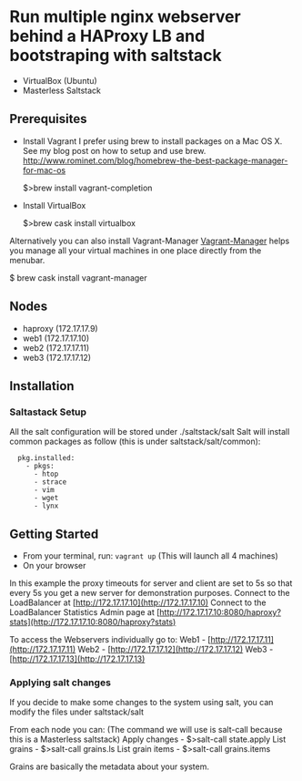 # Run multiple nginx webserver behind a HAProxy LB and bootstraping with saltstack
  - VirtualBox (Ubuntu)
  - Masterless Saltstack
  
## Prerequisites

- Install Vagrant
    I prefer using brew to install packages on a Mac OS X. See my blog post on how to setup and use brew.
    http://www.rominet.com/blog/homebrew-the-best-package-manager-for-mac-os
    
    $>brew install vagrant-completion
   
- Install VirtualBox

   $>brew cask install virtualbox
   
Alternatively you can also install Vagrant-Manager
[Vagrant-Manager](http://vagrantmanager.com) helps you manage all your virtual machines in one place directly from the menubar.

$ brew cask install vagrant-manager

## Nodes 
- haproxy (172.17.17.9)
- web1    (172.17.17.10)
- web2    (172.17.17.11)
- web3    (172.17.17.12)

## Installation

### Saltastack Setup
All the salt configuration will be stored under
./saltstack/salt
Salt will install common packages as follow (this is under saltstack/salt/common):
```common_packages:
  pkg.installed:
    - pkgs:
      - htop
      - strace
      - vim
      - wget
      - lynx
```
      
## Getting Started
- From your terminal, run:
  ```vagrant up```
   (This will launch all 4 machines)
- On your browser 

In this example the proxy timeouts for server and client are set to 5s so that every 5s you get a new server for demonstration purposes.
Connect to the LoadBalancer at [http://172.17.17.10](http://172.17.17.10)
Connect to the LoadBalancer Statistics Admin page at [http://172.17.17.10:8080/haproxy?stats](http://172.17.17.10:8080/haproxy?stats)

To access the Webservers individually go to:
Web1 - [http://172.17.17.11](http://172.17.17.11)
Web2 - [http://172.17.17.12](http://172.17.17.12)
Web3 - [http://172.17.17.13](http://172.17.17.13)

### Applying salt changes
If you decide to make some changes to the system using salt, you can modify the files under saltstack/salt

From each node you can: (The command we will use is salt-call because this is a Masterless saltstack)
Apply changes - $>salt-call state.apply
List grains - $>salt-call grains.ls
List grain items - $>salt-call grains.items

Grains are basically the metadata about your system.
